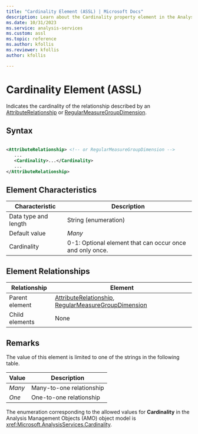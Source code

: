 ```yaml
---
title: "Cardinality Element (ASSL) | Microsoft Docs"
description: Learn about the Cardinality property element in the Analysis Services Scripting Language (ASSL) schema.
ms.date: 10/31/2023
ms.service: analysis-services
ms.custom: assl
ms.topic: reference
ms.author: kfollis
ms.reviewer: kfollis
author: kfollis

---
```

# Cardinality Element (ASSL)

  Indicates the cardinality of the relationship described by an [AttributeRelationship](../objects/attributerelationship-element-assl.md) or [RegularMeasureGroupDimension](../data-type/regularmeasuregroupdimension-data-type-assl.md).  
  
## Syntax  
  
```xml  
  
<AttributeRelationship> <!-- or RegularMeasureGroupDimension -->  
   ...  
   <Cardinality>...</Cardinality>  
   ...  
</AttributeRelationship>  
```  
  
## Element Characteristics  
  
|Characteristic|Description|  
|--------------------|-----------------|  
|Data type and length|String (enumeration)|  
|Default value|*Many*|  
|Cardinality|0-1: Optional element that can occur once and only once.|  
  
## Element Relationships  
  
|Relationship|Element|  
|------------------|-------------|  
|Parent element|[AttributeRelationship](../objects/attributerelationship-element-assl.md), [RegularMeasureGroupDimension](../data-type/regularmeasuregroupdimension-data-type-assl.md)|  
|Child elements|None|  
  
## Remarks  
 The value of this element is limited to one of the strings in the following table.  
  
|Value|Description|  
|-----------|-----------------|  
|*Many*|Many-to-one relationship|  
|*One*|One-to-one relationship|  
  
 The enumeration corresponding to the allowed values for **Cardinality** in the Analysis Management Objects (AMO) object model is <xref:Microsoft.AnalysisServices.Cardinality>.